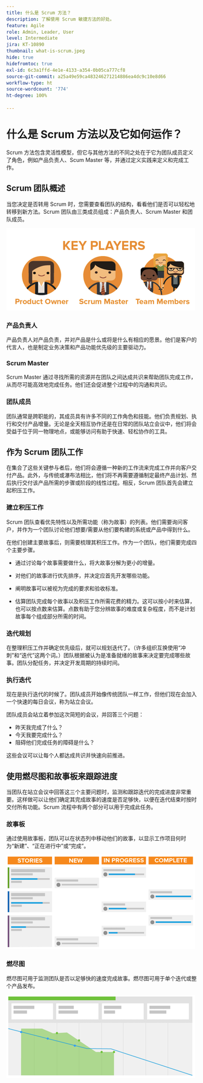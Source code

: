 ```yaml
---
title: 什么是 Scrum 方法？
description: 了解使用 Scrum 敏捷方法的好处。
feature: Agile
role: Admin, Leader, User
level: Intermediate
jira: KT-10890
thumbnail: what-is-scrum.jpeg
hide: true
hidefromtoc: true
exl-id: 6c3a1ffd-4e1e-4133-a354-0b05ca777cf8
source-git-commit: a25a49e59ca483246271214886ea4dc9c10e8d66
workflow-type: ht
source-wordcount: '774'
ht-degree: 100%

---
```


# 什么是 Scrum 方法以及它如何运作？

Scrum 方法包含灵活性模型，但它与其他方法的不同之处在于它为团队成员定义了角色，例如产品负责人、Scum Master 等，并通过定义实践来定义和完成工作。

## Scrum 团队概述

当您决定是否转用 Scrum 时，您需要查看团队的结构，看看他们是否可以轻松地转移到新方法。Scrum 团队由三类成员组成：产品负责人、Scrum Master 和团队成员。

![Scrum 团队成员](assets/scrumteammembers-01.png)

### 产品负责人

产品负责人对产品负责，并对产品是什么或将是什么有相应的愿景。他们是客户的代言人，也是制定业务决策和产品功能优先级的主要驱动力。


### Scrum Master

Scrum Master 通过寻找所需的资源并在团队之间达成共识来帮助团队完成工作，从而尽可能高效地完成任务。他们还会促进整个过程中的沟通和共识。


### 团队成员

团队通常是跨职能的，其成员具有许多不同的工作角色和技能。他们负责规划、执行和交付产品增量。无论是全天相互协作还是在日常的团队站立会议中，他们将会受益于位于同一物理地点，或能够访问有助于快速、轻松协作的工具。


## 作为 Scrum 团队工作

在集合了这些关键参与者后，他们将会遵循一种新的工作流来完成工作并向客户交付产品。此外，与传统或瀑布法相比，他们将不再需要遵循制定最终产品计划、然后执行交付该产品所需的步骤或阶段的线性过程。相反，Scrum 团队首先会建立起积压工作。



### 建立积压工作

Scrum 团队查看优先特性以及所需功能（称为故事）的列表。他们需要询问客户，并作为一个团队讨论他们想要/需要从他们要构建的系统或产品中得到什么。


在他们创建主要故事后，则需要梳理其积压工作。作为一个团队，他们需要完成四个主要步骤。


* 通过讨论每个故事需要做什么，将大故事分解为更小的增量。

* 对他们的故事进行优先排序，并决定应首先开发哪些功能。

* 阐明故事可以被视为完成的要求和验收标准。

* 估算团队完成每个故事以及积压工作所需花费的精力。这可以按小时来估算，也可以按点数来估算。点数有助于您分辨故事的难度或复杂程度，而不是计划故事每个组成部分所需的时间。


### 迭代规划

在整理积压工作并确定优先级后，就可以规划迭代了。（许多组织互换使用“冲刺”和“迭代”这两个词。）团队根据被认为是准备就绪的故事来决定要完成哪些故事。团队分配任务，并决定开发周期的持续时间。



### 执行迭代

现在是执行迭代的时候了。团队成员开始像传统团队一样工作，但他们现在会加入一个快速的每日会议，称为站立会议。

团队成员会站立着参加这次简短的会议，并回答三个问题：

* 昨天我完成了什么？
* 今天我要完成什么？
* 阻碍他们完成任务的障碍是什么？


这些会议可以让每个人都达成共识并快速向前推进。



## 使用燃尽图和故事板来跟踪进度

当团队在站立会议中回答这三个主要问题时，监测和跟踪迭代的完成进度非常重要。这样做可以让他们确定其完成故事的速度是否足够快，以便在迭代结束时按时交付所有功能。Scrum 流程中有两个部分可以用于完成此任务。


### 故事板

通过使用故事板，团队可以在状态列中移动他们的故事，以显示工作项目何时为“新建”、“正在进行中”或“完成”。

![故事板](assets/storyboard-01.png)


### 燃尽图

燃尽图可用于监测团队是否以足够快的速度完成故事。燃尽图可用于单个迭代或整个产品发布。

![燃尽图](assets/burndown-01.png)
